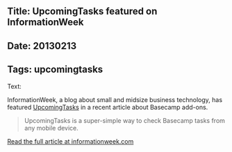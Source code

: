 Title: UpcomingTasks featured on InformationWeek
----
Date: 20130213
----
Tags: upcomingtasks
----
Text:

InformationWeek, a blog about small and midsize business technology, has featured [UpcomingTasks](http://upcomingtasks.com) in a recent article about Basecamp add-ons.

> UpcomingTasks is a super-simple way to check Basecamp tasks from any mobile device.

[Read the full article at informationweek.com](http://www.informationweek.com/smb/network/7-great-add-ons-for-basecamp/240145422)
